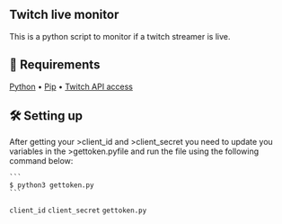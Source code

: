 <h2> Twitch live monitor </h2>
  This is a python script to monitor if a twitch streamer is live. 

<h2 >📝 Requirements </h2>
  <a href="https://www.python.org/downloads/">Python</a> •
  <a href="https://www.python.org/downloads/">Pip</a> •
  <a href="https://dev.twitch.tv/">Twitch API access</a>

<h2>🛠️ Setting up </h2>
  After getting your >client_id and >client_secret you need to update you variables in the >gettoken.pyfile and run the file using the following command below:
  
    ```
    $ python3 gettoken.py
    ```

`client_id` `client_secret` `gettoken.py`
